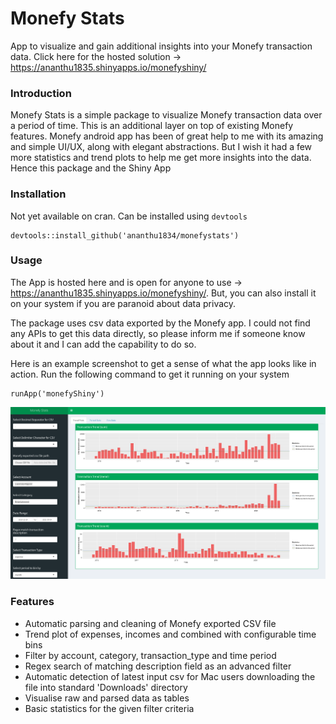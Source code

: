 <h1>
  Monefy Stats
</h1>

App to visualize and gain additional insights into your Monefy transaction data. Click here for the hosted solution -> https://ananthu1835.shinyapps.io/monefyshiny/

### Introduction

Monefy Stats is a simple package to visualize Monefy transaction data over a period of time. This is an additional layer on top of existing Monefy features.
Monefy android app has been of great help to me with its amazing and simple UI/UX, along with elegant abstractions. But I wish it had a few more statistics and trend plots to help me get more insights into the data. Hence this package and the Shiny App

### Installation

Not yet available on cran. Can be installed using `devtools`

```{r}
devtools::install_github('ananthu1834/monefystats')
```
### Usage

The App is hosted here and is open for anyone to use -> https://ananthu1835.shinyapps.io/monefyshiny/. But, you can also install it on your system if you are paranoid about data privacy.

The package uses csv data exported by the Monefy app. I could not find any APIs to get this data directly, so please inform me if someone know about it and I can add the capability to do so.

Here is an example screenshot to get a sense of what the app looks like in action. Run the following command to get it running on your system

```{r}
runApp('monefyShiny')
```

<img src="https://raw.githubusercontent.com/ananthu1834/monefystats/master/man/figures/shiny_dashboard.png" width="800" /> 

### Features

* Automatic parsing and cleaning of Monefy exported CSV file
* Trend plot of expenses, incomes and combined with configurable time bins
* Filter by account, category, transaction_type and time period
* Regex search of matching description field as an advanced filter
* Automatic detection of latest input csv for Mac users downloading the file into standard 'Downloads' directory
* Visualise raw and parsed data as tables
* Basic statistics for the given filter criteria


